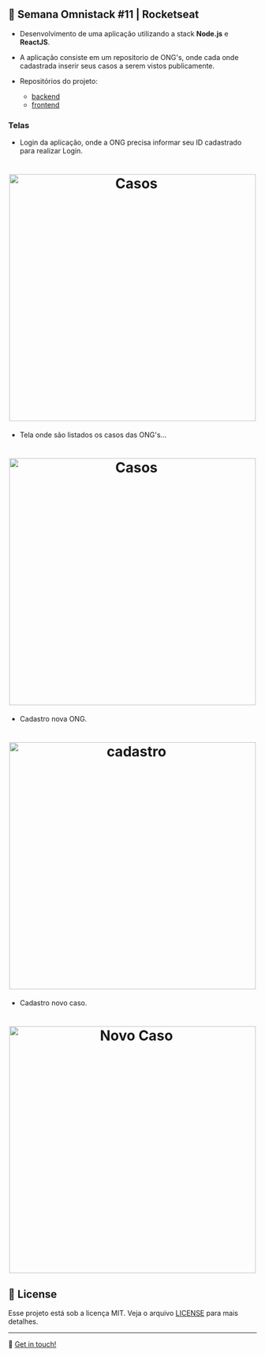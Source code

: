 ## :rocket: Semana Omnistack #11 | Rocketseat

- Desenvolvimento de uma aplicação utilizando a stack **Node.js** e **ReactJS**.
- A aplicação consiste em um repositorio de ONG's, onde cada onde cadastrada inserir seus casos a serem vistos publicamente. 

- Repositórios do projeto:

  - [backend](https://github.com/Igorhleite/omnistack11/tree/master/backend)
  - [frontend](https://github.com/Igorhleite/omnistack11/tree/master/frontend)

### Telas

- Login da aplicação, onde a ONG precisa informar seu ID cadastrado para realizar Login.

<h1 align="center">
   <img alt="Casos" title="Casos" src="https://i.ibb.co/wwfDW8N/img-1.jpg" width="500px" />
</h1>

- Tela onde são listados os casos das ONG's...

<h1 align="center">
  <img alt="Casos" title="Casos" src="https://i.ibb.co/WFDNGDC/img-3.jpg" width="500px" />
</h1>

- Cadastro nova ONG.

<h1 align="center">
  <img alt="cadastro" title="cadastro" src="https://i.ibb.co/FVcspry/img-4.jpg" width="500px" />
</h1>

- Cadastro novo caso.

<h1 align="center">
  <img alt="Novo Caso" title="novocaso" src="https://i.ibb.co/ryQ88BR/img-2.jpg" width="500px" />
</h1>

## :memo: License

Esse projeto está sob a licença MIT. Veja o arquivo [LICENSE](LICENSE.md) para mais detalhes.

---

:wave: [Get in touch!](https://www.linkedin.com/in/igor-henrique-leite-a77b37160/)
